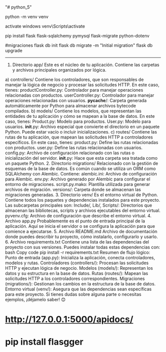 "# python_5" 

python -m venv venv

activate windows venv\Scripts\activate

pip install flask flask-sqlalchemy pymysql flask-migrate python-dotenv


#migraciones
flask db init
flask db migrate -m "Initial migration"
flask db upgrade

---------------------------------------

1. Directorio app/
Este es el núcleo de tu aplicación. Contiene las carpetas y archivos principales organizados por lógica.

a) controllers/
Contiene los controladores, que son responsables de manejar la lógica de negocio y procesar las solicitudes HTTP. En este caso, tienes:
productController.py: Controlador para manejar operaciones relacionadas con productos.
userController.py: Controlador para manejar operaciones relacionadas con usuarios.
__pycache__/: Carpeta generada automáticamente por Python para almacenar archivos bytecode compilados.
b) models/
Contiene los modelos, que representan las entidades de tu aplicación y cómo se mapean a la base de datos. En este caso, tienes:
Product.py: Modelo para productos.
User.py: Modelo para usuarios.
__init__.py: Archivo especial que convierte el directorio en un paquete Python. Puede estar vacío o incluir inicializaciones.
c) routes/
Contiene las rutas de tu aplicación, que mapean las solicitudes HTTP a controladores específicos. En este caso, tienes:
product.py: Define las rutas relacionadas con productos.
user.py: Define las rutas relacionadas con usuarios.
config.py: Archivo de configuración relacionado con las rutas o inicialización del servidor.
__init__.py: Hace que esta carpeta sea tratada como un paquete Python.
2. Directorio migrations/
Relacionado con la gestión de esquemas de la base de datos. Es común cuando se utiliza un ORM como SQLAlchemy con Alembic.
Contiene:
alembic.ini: Archivo de configuración para Alembic.
env.py: Archivo generado por Alembic para configurar el entorno de migraciones.
script.py.mako: Plantilla utilizada para generar archivos de migración.
versions/: Carpeta donde se almacenan las migraciones generadas.
3. Directorio venv/
Es el entorno virtual de Python.
Contiene todos los paquetes y dependencias instalados para este proyecto. Las subcarpetas principales son:
Include/, Lib/, Scripts/: Directorios que almacenan las bibliotecas, scripts y archivos ejecutables del entorno virtual.
pyvenv.cfg: Archivo de configuración que describe el entorno virtual.
4. Archivo app.py
Probablemente es el punto de entrada principal de la aplicación. Aquí se inicia el servidor o se configura la aplicación para que comience a ejecutarse.
5. Archivo README.md
Archivo de documentación donde puedes describir tu proyecto, cómo instalarlo, configurarlo y usarlo.
6. Archivo requirements.txt
Contiene una lista de las dependencias del proyecto con sus versiones. Puedes instalar todas estas dependencias con:
bash
Copy code
pip install -r requirements.txt
Resumen de flujo lógico:
Punto de entrada (app.py):
Inicializa la aplicación, conecta controladores, modelos y rutas.
Controladores (controllers/):
Procesan las solicitudes HTTP y ejecutan lógica de negocio.
Modelos (models/):
Representan los datos y su estructura en la base de datos.
Rutas (routes/):
Mapean las solicitudes HTTP a los controladores correspondientes.
Migraciones (migrations/):
Gestionan los cambios en la estructura de la base de datos.
Entorno virtual (venv/):
Asegura que las dependencias sean específicas para este proyecto.
Si tienes dudas sobre alguna parte o necesitas ejemplos, ¡déjamelo saber! 😊

# http://127.0.0.1:5000/apidocs/

# pip install flasgger

